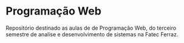 # Programação Web

Repositório destinado as aulas de de Programação Web, do terceiro semestre de analise e desenvolvimento de sistemas na Fatec Ferraz.
